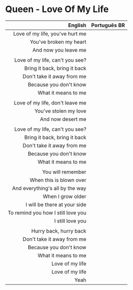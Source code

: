 # Queen - Love Of My Life

| English | Português BR |
|------:|:--------------------|
| Love of my life, you've hurt me |
| You've broken my heart |
| And now you leave me |
|  |
| Love of my life, can't you see? |
| Bring it back, bring it back |
| Don't take it away from me |
| Because you don't know |
| What it means to me |
|  |
| Love of my life, don't leave me |
| You've stolen my love |
| And now desert me |
|  |
| Love of my life, can't you see? |
| Bring it back, bring it back |
| Don't take it away from me |
| Because you don't know |
| What it means to me |
|  |
| You will remember |
| When this is blown over |
| And everything's all by the way |
| When I grow older |
| I will be there at your side |
| To remind you how I still love you |
| I still love you |
|  |
| Hurry back, hurry back |
| Don't take it away from me |
| Because you don't know |
| What it means to me |
| Love of my life |
| Love of my life |
| Yeah |